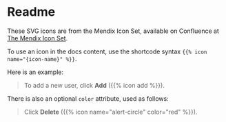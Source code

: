 # Readme

These SVG icons are from the Mendix Icon Set, available on Confluence at [The Mendix Icon Set](https://mendix.atlassian.net/wiki/spaces/MXICONS/overview).

To use an icon in the docs content, use the shortcode syntax `{{% icon name="{icon-name}" %}}`. 

Here is an example:

> To add a new user, click **Add** ({{% icon add %}}).

There is also an optional `color` attribute, used as follows:

> Click **Delete** ({{% icon name="alert-circle" color="red" %}}).
